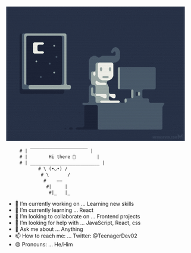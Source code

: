 [![](https://github.com/KacperFiga/KacperFiga/blob/main/code.gif)](#)

         # | ￣￣￣￣￣￣￣￣￣￣￣￣￣ |
         # |        Hi there 👋        |
         # | __________________________ |
                # \ (•◡•) / 
                 # \       / 
                  #    ——
                   #|     |
                    #|_   |_
                       
- 🔭 I’m currently working on ... Learning new skills
- 🌱 I’m currently learning ... React
- 👯 I’m looking to collaborate on ... Frontend projects
- 🤔 I’m looking for help with ... JavaScript, React, css
- 💬 Ask me about ... Anything
- 📫 How to reach me: ... Twitter: @TeenagerDev02
- 😄 Pronouns: ... He/Him
